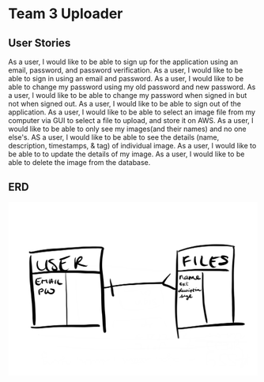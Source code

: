 # Team 3 Uploader

## User Stories
As a user, I would like to be able to sign up for the application using an email, password, and password verification.
As a user, I would like to be able to sign in using an email and password.
As a user, I would like to be able to change my password using my old password and new password.
As a user, I would like to be able to change my password when signed in but not when signed out.
As a user, I would like to be able to sign out of the application.
As a user, I would like to be able to select an image file from my computer via GUI to select a file to upload, and store it on AWS.
As a user, I would like to be able to only see my images(and their names) and no one else's.
AS a user, I would like to be able to see the details (name, description, timestamps, & tag) of individual image.
As a user, I would like to be able to to update the details of my image.
As a user, I would like to be able to delete the image from the database.

## ERD
![ERD](public/ERD.PNG)

